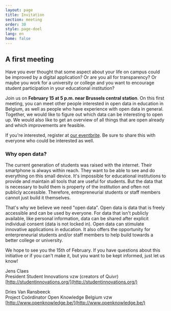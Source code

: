 ```yaml
---
layout: page
title: Invitation
section: meeting
order: 30
style: page-doel
lang: en
home: false
---
```


## A first meeting
Have you ever thought that some aspect about your life on campus could be improved by a digital application? Or are you all for transparency? Or maybe you work for a university or college and you want to encourage student participation in your educational institution?

Join us on **February 15 at 5 p.m. near Brussels central station**. On this first meeting, you can meet other people interested in open data in education in Belgium, as well as people who have experience with open data in general. Together, we would like to figure out which data can be interesting to open up. We would also like to get an overview of all things that are open already and which improvements are feasible.

If you're interested, register at [our eventbrite](https://www.eventbrite.nl/e/open-education-kickoff-meeting-registration-29433969796). Be sure to share this with everyone who could be interested as well.

### Why open data?
The current generation of students was raised with the internet. Their smartphone is always within reach. They want to be able to see and do everything on this small device. It's impossible for educational institutions to provide and maintain all tools that are useful for students. But the data that is necessary to build them is property of the institution and often not publicly accessible. Therefore, entrepreneurial students or staff members cannot just build it themselves.

That's why we believe we need "open data". Open data is data that is freely accessible and can be used by everyone.
For data that isn't publicly available, like personal information, data can be shared after explicit individual consent (data is not locked in).
Open data can stimulate innovative applications in education. It also offers the opportunity for enterpreneurial students and/or staff members to help build towards a better college or university.

We hope to see you the 15th of February. If you have questions about this initiative or if you can't make it, but you want to be kept informed, just let us know!

Jens Claes  
President Student Innovations vzw (creators of Quivr)  
[http://studentinnovations.org/](http://studentinnovations.org/)

Dries Van Ransbeeck  
Project Coördinator Open Knowledge Belgium vzw  
[http://www.openknowledge.be/](http://www.openknowledge.be/)
